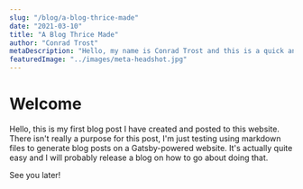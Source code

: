 ```yaml
---
slug: "/blog/a-blog-thrice-made"
date: "2021-03-10"
title: "A Blog Thrice Made"
author: "Conrad Trost"
metaDescription: "Hello, my name is Conrad Trost and this is a quick and easy meta description"
featuredImage: "../images/meta-headshot.jpg"
---
```


# Welcome

Hello, this is my first blog post I have created and posted to this website.
There isn't really a purpose for this post, I'm just testing using markdown files to generate blog posts on a Gatsby-powered website.
It's actually quite easy and I will probably release a blog on how to go about doing that.

See you later!
